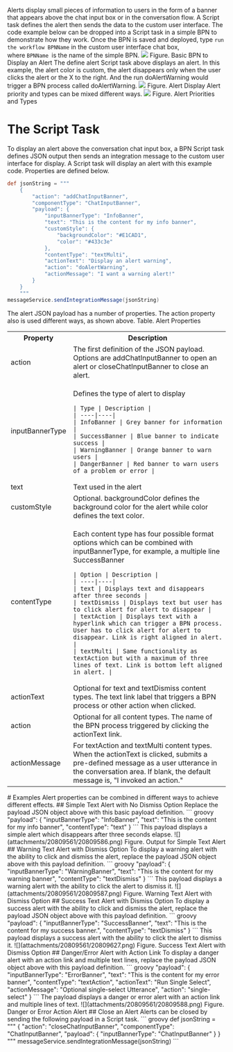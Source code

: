 Alerts display small pieces of information to users in the form of a banner that appears above the chat input box or in the conversation flow. A Script task defines the alert then sends the data to the custom user interface.
The code example below can be dropped into a Script task in a simple BPN to demonstrate how they work. Once the BPN is saved and deployed, type `run the workflow BPNName` in the custom user interface chat box, where `BPNName `is the name of the simple BPN.
![](attachments/20809561/20809562.png)
Figure. Basic BPN to Display an Alert
The define alert Script task above displays an alert. In this example, the alert color is custom, the alert disappears only when the user clicks the alert or the X to the right. And the run doAlertWarning would trigger a BPN process called doAlertWarning.
![](attachments/20809561/20809564.png)
Figure. Alert Display
Alert priority and types can be mixed different ways.
![](attachments/20809561/20809584.png)
Figure. Alert Priorities and Types
# The Script Task
To display an alert above the conversation chat input box, a BPN Script task defines JSON output then sends an integration message to the custom user interface for display.
A Script task will display an alert with this example code. Properties are defined below.
``` groovy
def jsonString = """
    {
        "action": "addChatInputBanner",
        "componentType": "ChatInputBanner",
        "payload": {
            "inputBannerType": "InfoBanner",
            "text": "This is the content for my info banner",
            "customStyle": {
                "backgroundColor": "#E1CAD1",
                "color": "#433c3e"
            },
            "contentType": "textMulti",
            "actionText": "Display an alert warning",
            "action": "doAlertWarning",
            "actionMessage": "I want a warning alert!"
        }
    }
    """
messageService.sendIntegrationMessage(jsonString)
```
The alert JSON payload has a number of properties. The action property also is used different ways, as shown above.
Table. Alert Properties
<table class="wrapped confluenceTable">
<tbody>
<tr class="header">
<th class="confluenceTh">Property</th>
<th class="confluenceTh">Description</th>
</tr>
&#10;<tr class="odd">
<td class="confluenceTd">action</td>
<td class="confluenceTd">The first definition of the JSON payload. Options are addChatInputBanner to open an alert or closeChatInputBanner to close an alert.</td>
</tr>
<tr class="even">
<td class="confluenceTd">inputBannerType</td>
<td class="confluenceTd"><p>Defines the type of alert to display</p>
<div class="table-wrap">
<pre class="table"><code>| Type | Description |
| ----|----|
| InfoBanner | Grey banner for information |
| SuccessBanner | Blue banner to indicate success |
| WarningBanner | Orange banner to warn users |
| DangerBanner | Red banner to warn users of a problem or error |</code></pre>
</div></td>
</tr>
<tr class="odd">
<td class="confluenceTd">text</td>
<td class="confluenceTd">Text used in the alert</td>
</tr>
<tr class="even">
<td class="confluenceTd">customStyle</td>
<td class="confluenceTd">Optional. backgroundColor defines the background color for the alert while color defines the text color.</td>
</tr>
<tr class="odd">
<td class="confluenceTd">contentType</td>
<td class="confluenceTd"><p>Each content type has four possible format options which can be combined with inputBannerType, for example, a multiple line SuccessBanner</p>
<div class="table-wrap">
<pre class="table"><code>| Option | Description |
| ----|----|
| text | Displays text and disappears after three seconds |
| textDismiss | Displays text but user has to click alert for alert to disappear |
| textAction | Displays text with a hyperlink which can trigger a BPN process. User has to click alert for alert to disappear. Link is right aligned in alert. |
| textMulti | Same functionality as textAction but with a maximum of three lines of text. Link is bottom left aligned in alert. |</code></pre>
</div></td>
</tr>
<tr class="even">
<td class="confluenceTd">actionText</td>
<td class="confluenceTd">Optional for text and textDismiss content types. The text link label that triggers a BPN process or other action when clicked.</td>
</tr>
<tr class="odd">
<td class="confluenceTd">action</td>
<td class="confluenceTd">Optional for all content types. The name of the BPN process triggered by clicking the actionText link.</td>
</tr>
<tr class="even">
<td class="confluenceTd">actionMessage</td>
<td class="confluenceTd">For textAction and textMulti content types. When the actionText is clicked, submits a pre-defined message as a user utterance in the conversation area. If blank, the default message is, "I invoked an action."</td>
</tr>
</tbody>
</table>
# Examples
Alert properties can be combined in different ways to achieve different effects.
## Simple Text Alert with No Dismiss Option
Replace the payload JSON object above with this basic payload definition.
``` groovy
    "payload": {
        "inputBannerType": "InfoBanner",
        "text": "This is the content for my info banner",
        "contentType": "text"
    }
```
This payload displays a simple alert which disappears after three seconds elapse.
![](attachments/20809561/20809586.png)
Figure. Output for Simple Text Alert
## Warning Text Alert with Dismiss Option
To display a warning alert with the ability to click and dismiss the alert, replace the payload JSON object above with this payload definition.
``` groovy
    "payload": {
      "inputBannerType": "WarningBanner",
      "text": "This is the content for my warning banner",
      "contentType": "textDismiss"
    }
```
This payload displays a warning alert with the ability to click the alert to dismiss it.
![](attachments/20809561/20809587.png)
Figure. Warning Text Alert with Dismiss Option
## Success Text Alert with Dismiss Option
To display a success alert with the ability to click and dismiss the alert, replace the payload JSON object above with this payload definition.
``` groovy
        "payload": {
            "inputBannerType": "SuccessBanner",
            "text": "This is the content for my success banner.",
            "contentType": "textDismiss"
        }
```
This payload displays a success alert with the ability to click the alert to dismiss it.
![](attachments/20809561/20809627.png)
Figure. Success Text Alert with Dismiss Option
## Danger/Error Alert with Action Link
To display a danger alert with an action link and multiple text lines, replace the payload JSON object above with this payload definition.
``` groovy
    "payload": {
        "inputBannerType": "ErrorBanner",
        "text": "This is the content for my error banner",
        "contentType": "textAction",
        "actionText": "Run Single Select",
        "actionMessage": "Optional single-select Utterance",
        "action": "single-select"
    }
```
The payload displays a danger or error alert with an action link and multiple lines of text.
![](attachments/20809561/20809588.png)
Figure. Danger or Error Action Alert
## Close an Alert
Alerts can be closed by sending the following payload in a Script task.
``` groovy
def jsonString = """
    {
        "action": "closeChatInputBanner",
        "componentType": "ChatInputBanner",
        "payload": {
            "inputBannerType": "ChatInputBanner"
        }
    }
    """
messageService.sendIntegrationMessage(jsonString)
```
